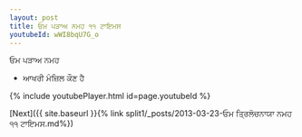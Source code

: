 ```yaml
---
layout: post
title: ਓਮ ਪੜਾਅ ਨਮਹ ੧੧ ਟਾਇਮਸ
youtubeId: wWI8bqU7G_o
---
```

 
 
 ਓਮ ਪੜਾਅ ਨਮਹ  
 
 -  ਆਖਰੀ ਮੰਜ਼ਿਲ ਕੌਣ ਹੈ 
 
  
 
  
 
 
 
 
 
 


{% include youtubePlayer.html id=page.youtubeId %}
 
[Next]({{ site.baseurl }}{% link  split1/_posts/2013-03-23-ਓਮ ਤ੍ਰਿਲੋਚਨਾਯਾ ਨਮਹ ੧੧ ਟਾਇਮਸ.md%})
 
